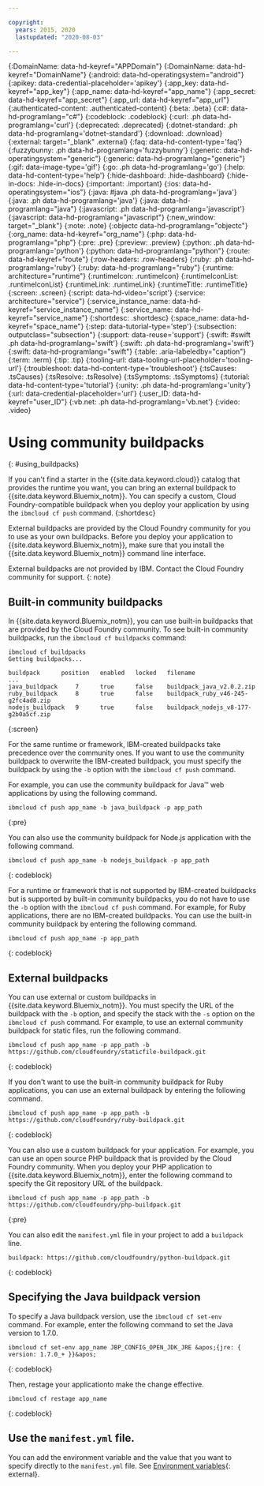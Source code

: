 ```yaml
---

copyright:
  years: 2015, 2020
  lastupdated: "2020-08-03"

---
```


{:DomainName: data-hd-keyref="APPDomain"}
{:DomainName: data-hd-keyref="DomainName"}
{:android: data-hd-operatingsystem="android"}
{:apikey: data-credential-placeholder='apikey'}
{:app_key: data-hd-keyref="app_key"}
{:app_name: data-hd-keyref="app_name"}
{:app_secret: data-hd-keyref="app_secret"}
{:app_url: data-hd-keyref="app_url"}
{:authenticated-content: .authenticated-content}
{:beta: .beta}
{:c#: data-hd-programlang="c#"}
{:codeblock: .codeblock}
{:curl: .ph data-hd-programlang='curl'}
{:deprecated: .deprecated}
{:dotnet-standard: .ph data-hd-programlang='dotnet-standard'}
{:download: .download}
{:external: target="_blank" .external}
{:faq: data-hd-content-type='faq'}
{:fuzzybunny: .ph data-hd-programlang='fuzzybunny'}
{:generic: data-hd-operatingsystem="generic"}
{:generic: data-hd-programlang="generic"}
{:gif: data-image-type='gif'}
{:go: .ph data-hd-programlang='go'}
{:help: data-hd-content-type='help'}
{:hide-dashboard: .hide-dashboard}
{:hide-in-docs: .hide-in-docs}
{:important: .important}
{:ios: data-hd-operatingsystem="ios"}
{:java: #java .ph data-hd-programlang='java'}
{:java: .ph data-hd-programlang='java'}
{:java: data-hd-programlang="java"}
{:javascript: .ph data-hd-programlang='javascript'}
{:javascript: data-hd-programlang="javascript"}
{:new_window: target="_blank"}
{:note: .note}
{:objectc data-hd-programlang="objectc"}
{:org_name: data-hd-keyref="org_name"}
{:php: data-hd-programlang="php"}
{:pre: .pre}
{:preview: .preview}
{:python: .ph data-hd-programlang='python'}
{:python: data-hd-programlang="python"}
{:route: data-hd-keyref="route"}
{:row-headers: .row-headers}
{:ruby: .ph data-hd-programlang='ruby'}
{:ruby: data-hd-programlang="ruby"}
{:runtime: architecture="runtime"}
{:runtimeIcon: .runtimeIcon}
{:runtimeIconList: .runtimeIconList}
{:runtimeLink: .runtimeLink}
{:runtimeTitle: .runtimeTitle}
{:screen: .screen}
{:script: data-hd-video='script'}
{:service: architecture="service"}
{:service_instance_name: data-hd-keyref="service_instance_name"}
{:service_name: data-hd-keyref="service_name"}
{:shortdesc: .shortdesc}
{:space_name: data-hd-keyref="space_name"}
{:step: data-tutorial-type='step'}
{:subsection: outputclass="subsection"}
{:support: data-reuse='support'}
{:swift: #swift .ph data-hd-programlang='swift'}
{:swift: .ph data-hd-programlang='swift'}
{:swift: data-hd-programlang="swift"}
{:table: .aria-labeledby="caption"}
{:term: .term}
{:tip: .tip}
{:tooling-url: data-tooling-url-placeholder='tooling-url'}
{:troubleshoot: data-hd-content-type='troubleshoot'}
{:tsCauses: .tsCauses}
{:tsResolve: .tsResolve}
{:tsSymptoms: .tsSymptoms}
{:tutorial: data-hd-content-type='tutorial'}
{:unity: .ph data-hd-programlang='unity'}
{:url: data-credential-placeholder='url'}
{:user_ID: data-hd-keyref="user_ID"}
{:vb.net: .ph data-hd-programlang='vb.net'}
{:video: .video}

# Using community buildpacks
{: #using_buildpacks}

If you can't find a starter in the {{site.data.keyword.cloud}} catalog that provides the runtime you want, you can bring an external buildpack to {{site.data.keyword.Bluemix_notm}}. You can specify a custom, Cloud Foundry-compatible buildpack when you deploy your application by using the `ibmcloud cf push` command.
{:shortdesc}

External buildpacks are provided by the Cloud Foundry community for you to use as your own buildpacks. Before you deploy your application to {{site.data.keyword.Bluemix_notm}}, make sure that you install the {{site.data.keyword.Bluemix_notm}} command line interface.

External buildpacks are not provided by IBM. Contact the Cloud Foundry community for support.
{: note}

## Built-in community buildpacks

In {{site.data.keyword.Bluemix_notm}}, you can use built-in buildpacks that are provided by the Cloud Foundry community. To see built-in community buildpacks, run the `ibmcloud cf buildpacks` command:

```
ibmcloud cf buildpacks
Getting buildpacks...

buildpack      position   enabled   locked   filename
...
java_buildpack     7      true      false    buildpack_java_v2.0.2.zip
ruby_buildpack     8      true      false    buildpack_ruby_v46-245-g2fc4ad8.zip
nodejs_buildpack   9      true      false    buildpack_nodejs_v8-177-g2b0a5cf.zip
```
{:screen}


For the same runtime or framework, IBM-created buildpacks take precedence over the community ones. If you want to use the community buildpack to overwrite the IBM-created buildpack, you must specify the buildpack by using the `-b` option with the `ibmcloud cf push` command.

For example, you can use the community buildpack for Java™ web applications by using the following command.

```
ibmcloud cf push app_name -b java_buildpack -p app_path
```
{:pre}

You can also use the community buildpack for Node.js application with the following command.

```
ibmcloud cf push app_name -b nodejs_buildpack -p app_path
```
{: codeblock}

For a runtime or framework that is not supported by IBM-created buildpacks but is supported by built-in community buildpacks, you do not have to use the `-b` option with the `ibmcloud cf push` command. For example, for Ruby applications, there are no IBM-created buildpacks. You can use the built-in community buildpack by entering the following command.

```
ibmcloud cf push app_name -p app_path
```
{: codeblock}

## External buildpacks

You can use external or custom buildpacks in {{site.data.keyword.Bluemix_notm}}. You must specify the URL of the buildpack with the `-b` option, and specify the stack with the `-s` option on the `ibmcloud cf push` command. For example, to use an external community buildpack for static files, run the following command.

```
ibmcloud cf push app_name -p app_path -b https://github.com/cloudfoundry/staticfile-buildpack.git
```
{: codeblock}

If you don't want to use the built-in community buildpack for Ruby applications, you can use an external buildpack by entering the following command.

```
ibmcloud cf push app_name -p app_path -b https://github.com/cloudfoundry/ruby-buildpack.git
```
{: codeblock}

You can also use a custom buildpack for your application. For example, you can use an open source PHP buildpack that is provided by the Cloud Foundry community. When you deploy your PHP application to {{site.data.keyword.Bluemix_notm}}, enter the following command to specify the Git repository URL of the buildpack.

```
ibmcloud cf push app_name -p app_path -b https://github.com/cloudfoundry/php-buildpack.git
```
{:pre}

You can also edit the `manifest.yml` file in your project to add a `buildpack` line.

```
buildpack: https://github.com/cloudfoundry/python-buildpack.git
```
{: codeblock}


## Specifying the Java buildpack version

To specify a Java buildpack version, use the `ibmcloud cf set-env` command. For example, enter the following command to set the Java version to 1.7.0.

```
ibmcloud cf set-env app_name JBP_CONFIG_OPEN_JDK_JRE &apos;{jre: { version: 1.7.0_+ }}&apos;
```
{: codeblock}

Then, restage your applicationto make the change effective.

```
ibmcloud cf restage app_name
```
{: codeblock}

## Use the `manifest.yml` file.

You can add the environment variable and the value that you want to specify directly to the `manifest.yml` file. See [Environment variables](https://docs.cloudfoundry.org/devguide/deploy-apps/manifest.html#env-block){: external}.


